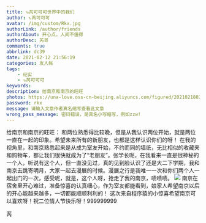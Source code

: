 ```yaml
---
title: ԅ芮可可可世界中的我们
author: ԅ芮可可可
avatar: /img/custom/Rkx.jpg
authorLink: /author/friends
authorAbout: 开心点，人间不值得
authorDesc: 芮哥
comments: true
abbrlink: dc39
date: 2021-02-12 21:56:19
categories: 友人帐
tags: 
    - 纪实
    - ԅ芮可可可
keywords:
description: 给南京和南京的旺旺
photos: https://una-love.oss-cn-beijing.aliyuncs.com/figured/2021021802.jpg
password: rkx
message: 请输入文章作者真名缩写查看此文章
wrong_pass_message: 密码错误，是真名小写缩写，例如zzw!
---
```

给南京和南京的旺旺：
    和两位熟悉得比较晚，但是从我认识两位开始，就是两位一直在一起的印象。希望未来所有的新朋友，也都是这样认识你们的呀！
    在我的视角里，和南京熟悉起来是从成为室友开始，不约而同的墙纸，无比相似的收藏夹和购物车，都让我们很快就成为了“老朋友”。张学长呢，在我看来一直是很神秘的一个人，听说有这个人，但一直没见过，真的见到脸认识了还是大二下学期，我和南京去跳寄明月，大家一起去漫展的时候。漫展之行是我唯一一次和你们两个人一起出门的一次，感受呢，就是，这个人呀，抢走了我的南京，啧啧啧。
    ![](https://una-love.oss-cn-beijing.aliyuncs.com/figured/2021021301.jpg)
    南京在宿舍里开心难过，准备惊喜的认真细心，作为室友都能看到，娘家人希望南京以后的开心能越来越多，一切都能顺顺利利的！
    这次来自程序猿的小惊喜希望南京可以喜欢呀！祝二位情人节快乐呀！999999999

芮

